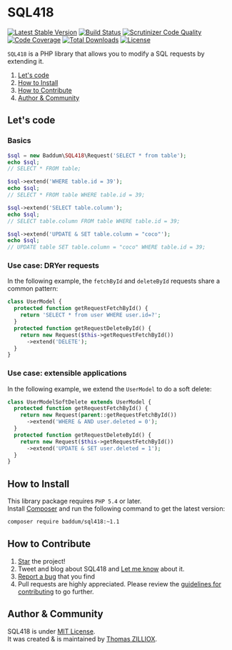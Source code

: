 SQL418
==============
[![Latest Stable Version](https://poser.pugx.org/baddum/sql418/v/stable.svg)](https://github.com/Baddum/SQL418)
[![Build Status](https://travis-ci.org/Baddum/SQL418.png?branch=master)](https://travis-ci.org/Baddum/SQL418)
[![Scrutinizer Code Quality](https://scrutinizer-ci.com/g/Baddum/SQL418/badges/quality-score.png?b=master)](https://scrutinizer-ci.com/g/Baddum/SQL418/?branch=master)
[![Code Coverage](https://scrutinizer-ci.com/g/Baddum/SQL418/badges/coverage.png?b=master)](https://scrutinizer-ci.com/g/Baddum/SQL418/?branch=master)
[![Total Downloads](https://poser.pugx.org/baddum/sql418/downloads.svg)](https://packagist.org/packages/baddum/sql418)
[![License](https://poser.pugx.org/baddum/sql418/license.svg)](http://opensource.org/licenses/MIT)


`SQL418` is a PHP library that allows you to modify a SQL requests by extending it.

1. [Let's code](#lets-code)
2. [How to Install](#how-to-install)
3. [How to Contribute](#how-to-contribute)
4. [Author & Community](#author--community)



Let's code
--------------

### Basics 

```php
$sql = new Baddum\SQL418\Request('SELECT * from table');
echo $sql;
// SELECT * FROM table;

$sql->extend('WHERE table.id = 39');
echo $sql;
// SELECT * FROM table WHERE table.id = 39;

$sql->extend('SELECT table.column');
echo $sql;
// SELECT table.column FROM table WHERE table.id = 39;

$sql->extend('UPDATE & SET table.column = "coco"');
echo $sql;
// UPDATE table SET table.column = "coco" WHERE table.id = 39;
```


### Use case: DRYer requests 

In the following example, the `fetchById` and `deleteById` requests share a common pattern:

```php
class UserModel {
  protected function getRequestFetchById() {
    return 'SELECT * from user WHERE user.id=?';
  }
  protected function getRequestDeleteById() {
    return new Request($this->getRequestFetchById())
      ->extend('DELETE');
  }
}
```

### Use case: extensible applications
In the following example, we extend the `UserModel` to do a soft delete:

```php
class UserModelSoftDelete extends UserModel {
  protected function getRequestFetchById() {
    return new Request(parent::getRequestFetchById())
      ->extend('WHERE & AND user.deleted = 0');
  }
  protected function getRequestDeleteById() {
    return new Request($this->getRequestFetchById())
      ->extend('UPDATE & SET user.deleted = 1');
  }
}
```


How to Install
--------

This library package requires `PHP 5.4` or later.<br>
Install [Composer](http://getcomposer.org/doc/01-basic-usage.md#installation) and run the following command to get the latest version:

```sh
composer require baddum/sql418:~1.1
```



How to Contribute
--------

1. [Star](https://github.com/Baddum/SQL418/stargazers) the project!
2. Tweet and blog about SQL418 and [Let me know](https://twitter.com/iamtzi) about it.
3. [Report a bug](https://github.com/Baddum/SQL418/issues/new) that you find
4. Pull requests are highly appreciated. Please review the [guidelines for contributing](https://github.com/Baddum/SQL418/blob/master/CONTRIBUTING.md) to go further.



Author & Community
--------

SQL418 is under [MIT License](http://opensource.org/licenses/MIT).<br>
It was created & is maintained by [Thomas ZILLIOX](http://tzi.fr).